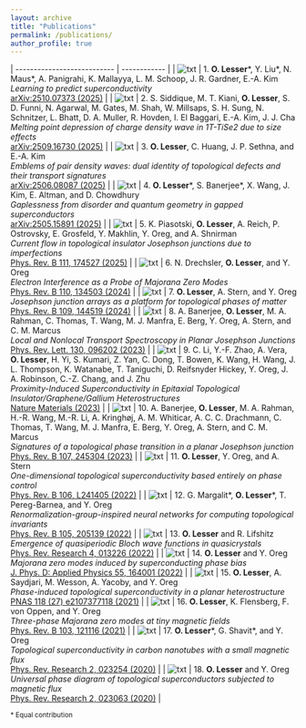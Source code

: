 ```yaml
---
layout: archive
title: "Publications"
permalink: /publications/
author_profile: true
---
```


<p></p>

| --------------------------- | ------------ |
| ![txt](/images/thumbnails/2510.07373.jpg) | 1. **O. Lesser**\*, Y. Liu\*, N. Maus\*, A. Panigrahi, K. Mallayya, L. M. Schoop, J. R. Gardner, E.-A. Kim <br/>_Learning to predict superconductivity_<br/>[arXiv:2510.07373 (2025)](https://arxiv.org/abs/2510.07373) |
| ![txt](/images/thumbnails/2509.16730.jpg) | 2.  S. Siddique, M. T. Kiani, **O. Lesser**, S. D. Funni, N. Agarwal, M. Gates, M. Shah, W. Millsaps, S. H. Sung, N. Schnitzer, L. Bhatt, D. A. Muller, R. Hovden, I. El Baggari, E.-A. Kim, J. J. Cha<br/>_Melting point depression of charge density wave in 1T-TiSe2 due to size effects_<br/>[arXiv:2509.16730 (2025)](https://arxiv.org/abs/2509.16730) |
| ![txt](/images/thumbnails/2506.08087.jpg) | 3. **O. Lesser**, C. Huang, J. P. Sethna, and E.-A. Kim<br/>_Emblems of pair density waves: dual identity of topological defects and their transport signatures_<br/>[arXiv:2506.08087 (2025)](https://arxiv.org/abs/2506.08087) |
| ![txt](/images/thumbnails/2505.15891.jpg) | 4. **O. Lesser**\*, S. Banerjee\*, X. Wang, J. Kim, E. Altman, and D. Chowdhury<br/>_Gaplessness from disorder and quantum geometry in gapped superconductors_<br/>[arXiv:2505.15891 (2025)](https://arxiv.org/abs/2505.15891) |
| ![txt](/images/thumbnails/2411.10335.jpg) | 5. K. Piasotski, **O. Lesser**, A. Reich, P. Ostrovsky, E. Grosfeld, Y. Makhlin, Y. Oreg, and A. Shnirman<br/>_Current flow in topological insulator Josephson junctions due to imperfections_<br/>[Phys. Rev. B 111, 174527 (2025)](https://journals.aps.org/prb/abstract/10.1103/PhysRevB.111.174527) |
| ![txt](/images/thumbnails/2402.09525.jpg) | 6. N. Drechsler, **O. Lesser**, and Y. Oreg<br/>_Electron Interference as a Probe of Majorana Zero Modes_<br/>[Phys. Rev. B 110, 134503 (2024)](https://doi.org/10.1103/PhysRevB.110.134503) |
| ![txt](/images/thumbnails/2308.14795.jpg) | 7. **O. Lesser**, A. Stern, and Y. Oreg<br/>_Josephson junction arrays as a platform for topological phases of matter_<br/>[Phys. Rev. B 109, 144519 (2024)](https://doi.org/10.1103/PhysRevB.109.144519) |
| ![txt](/images/thumbnails/PhysRevLett.130.096202.jpg) | 8. A. Banerjee, **O. Lesser**, M. A. Rahman, C. Thomas, T. Wang, M. J. Manfra, E. Berg, Y. Oreg, A. Stern, and C. M. Marcus<br/>_Local and Nonlocal Transport Spectroscopy in Planar Josephson Junctions_<br/>[Phys. Rev. Lett. 130, 096202 (2023)](https://doi.org/10.1103/PhysRevLett.130.096202) |
| ![txt](/images/thumbnails/s41563-023-01478-4.jpg) | 9. C. Li, Y.-F. Zhao, A. Vera, **O. Lesser**, H. Yi, S. Kumari, Z. Yan, C. Dong, T. Bowen, K. Wang, H. Wang, J. L. Thompson, K. Watanabe, T. Taniguchi, D. Reifsnyder Hickey, Y. Oreg, J. A. Robinson, C.-Z. Chang, and J. Zhu<br/>_Proximity-Induced Superconductivity in Epitaxial Topological Insulator/Graphene/Gallium Heterostructures_<br/>[Nature Materials (2023)](https://doi.org/10.1038/s41563-023-01478-4) |
| ![txt](/images/thumbnails/PhysRevB.107.245304.jpg) | 10. A. Banerjee, **O. Lesser**, M. A. Rahman, H.-R. Wang, M.-R. Li, A. Kringhøj, A. M. Whiticar, A. C. C. Drachmann, C. Thomas, T. Wang, M. J. Manfra, E. Berg, Y. Oreg, A. Stern, and C. M. Marcus<br/>_Signatures of a topological phase transition in a planar Josephson junction_<br/>[Phys. Rev. B 107, 245304 (2023)](https://journals.aps.org/prb/abstract/10.1103/PhysRevB.107.245304) |
| ![txt](/images/thumbnails/PhysRevB.106.L241405.jpg) | 11. **O. Lesser**, Y. Oreg, and A. Stern<br/>_One-dimensional topological superconductivity based entirely on phase control_<br/>[Phys. Rev. B 106, L241405 (2022)](https://dx.doi.org/10.1103/PhysRevB.106.L241405) |
| ![txt](/images/thumbnails/PhysRevB.105.205139.jpg) | 12. G. Margalit\*, **O. Lesser**\*, T. Pereg-Barnea, and Y. Oreg<br/>_Renormalization-group-inspired neural networks for computing topological invariants_<br/>[Phys. Rev. B 105, 205139 (2022)](https://dx.doi.org/10.1103/PhysRevB.105.205139) |
| ![txt](/images/thumbnails/PhysRevResearch.4.013226.jpg) | 13. **O. Lesser** and R. Lifshitz<br/>_Emergence of quasiperiodic Bloch wave functions in quasicrystals_<br/>[Phys. Rev. Research 4, 013226 (2022)](https://dx.doi.org/10.1103/PhysRevResearch.4.013226) |
| ![txt](/images/thumbnails/ac4a37.jpg) | 14. **O. Lesser** and Y. Oreg<br/>_Majorana zero modes induced by superconducting phase bias_<br/>[J. Phys. D: Applied Physics 55, 164001 (2022)](https://dx.doi.org/10.1088/1361-6463/ac4a37) |
| ![txt](/images/thumbnails/pnas.2107377118.jpg) | 15. **O. Lesser**, A. Saydjari, M. Wesson, A. Yacoby, and Y. Oreg<br/>_Phase-induced topological superconductivity in a planar heterostructure_<br/>[PNAS 118 (27) e2107377118 (2021)](https://dx.doi.org/10.1073/pnas.2107377118) |
| ![txt](/images/thumbnails/PhysRevB.103.L121116.jpg) | 16. **O. Lesser**, K. Flensberg, F. von Oppen, and Y. Oreg<br/>_Three-phase Majorana zero modes at tiny magnetic fields_<br/>[Phys. Rev. B 103, 121116 (2021)](https://dx.doi.org/10.1103/PhysRevB.103.L121116) |
| ![txt](/images/thumbnails/PhysRevResearch.2.023254.jpg) | 17. **O. Lesser**\*, G. Shavit\*, and Y. Oreg<br/>_Topological superconductivity in carbon nanotubes with a small magnetic flux_<br/>[Phys. Rev. Research 2, 023254 (2020)](https://dx.doi.org/10.1103/PhysRevResearch.2.023254) |
| ![txt](/images/thumbnails/PhysRevResearch.2.023063.jpg) | 18. **O. Lesser** and Y. Oreg<br/>_Universal phase diagram of topological superconductors subjected to magnetic flux_<br/>[Phys. Rev. Research 2, 023063 (2020)](https://dx.doi.org/10.1103/PhysRevResearch.2.023063) |

<sub>* Equal contribution</sub>
